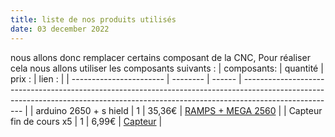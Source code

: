 ```yaml
---
title: liste de nos produits utilisés
date: 03 december 2022
---
```

nous allons donc remplacer certains composant de la CNC,
Pour réaliser cela nous allons utiliser les composants suivants :
| composants:             | quantité | prix : | lien :                                                                                                                                                                              |
| ----------------------- | -------- | ------ | ----------------------------------------------------------------------------------------------------------------------------------------------------------------------------------- |
| arduino 2650 + s hield  | 1        | 35,36€ | [RAMPS + MEGA 2560](https://www.amazon.fr/gp/product/B07DJ3WBCP/ref=ox_sc_act_title_2?smid=A3M)                        |
| Capteur fin de cours x5 | 1        | 6,99€  | [Capteur](https://www.amazon.fr/gp/product/B07CQTCF76/ref=ewc_pr_img_1?smid=A3BI8G9NTBZUKM&psc=1) |
